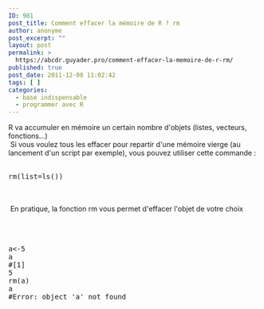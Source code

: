 ```yaml
---
ID: 981
post_title: Comment effacer la mémoire de R ? rm
author: anonyme
post_excerpt: ""
layout: post
permalink: >
  https://abcdr.guyader.pro/comment-effacer-la-memoire-de-r-rm/
published: true
post_date: 2011-12-08 11:02:42
tags: [ ]
categories:
  - base indispensable
  - programmer avec R
---
```

R va accumuler en mémoire un certain nombre d'objets (listes, vecteurs, fonctions...)<br /> Si vous voulez tous les effacer pour repartir d'une mémoire vierge (au lancement d'un script par exemple), vous pouvez utiliser cette commande :<br />  <pre lang='rsplus'>rm(list=ls())</pre> <br /> <br /> En pratique, la fonction rm vous permet d'effacer l'objet de votre choix<br /> <br />  <pre lang='rsplus'><br />a&lt;-5<br />a<br />#[1] 5<br />rm(a)<br />a<br />#Error: object 'a' not found</pre>